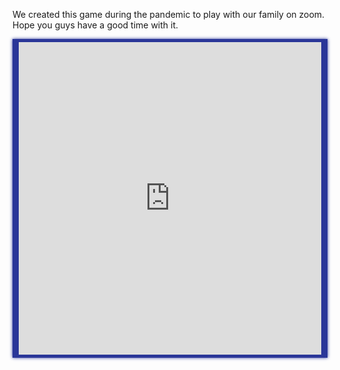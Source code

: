 We created this game during the pandemic to play with our family on zoom. Hope you guys have a good time with it.

<div style="max-width:500px; background-color:#2a3698; text-align:center; box-shadow: #2a3698 0 0 5px 0; padding:5px 10px"><iframe src="https://jeopardylabs.com/play/bollywood-jeopardy-234?embed=1" frameborder="0" width="100%" height="500"></iframe></div>
